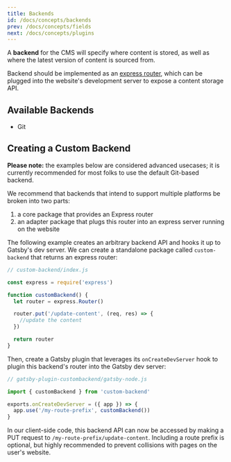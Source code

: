 ```yaml
---
title: Backends
id: /docs/concepts/backends
prev: /docs/concepts/fields
next: /docs/concepts/plugins
---
```


A **backend** for the CMS will specify where content is stored, as well as where the latest version of content is sourced from.

Backend should be implemented as an [express router](https://expressjs.com/en/guide/routing.html#express-router), which can be plugged into the website's development server to expose a content storage API.

## Available Backends

- Git

## Creating a Custom Backend

<tip> **Please note:** the examples below are considered advanced usecases; it is currently recommended for most folks to use the default Git-based backend.</tip>

We recommend that backends that intend to support multiple platforms be broken into two parts:

1. a core package that provides an Express router
2. an adapter package that plugs this router into an express server running on the website

The following example creates an arbitrary backend API and hooks it up to Gatsby's dev server. We can create a standalone package called `custom-backend` that returns an express router:

```javascript
// custom-backend/index.js

const express = require('express')

function customBackend() {
  let router = express.Router()

  router.put('/update-content', (req, res) => {
    //update the content
  })

  return router
}
```

Then, create a Gatsby plugin that leverages its `onCreateDevServer` hook to plugin this backend's router into the Gatsby dev server:

```javascript
// gatsby-plugin-custombackend/gatsby-node.js

import { customBackend } from 'custom-backend'

exports.onCreateDevServer = ({ app }) => {
  app.use('/my-route-prefix', customBackend())
}
```

In our client-side code, this backend API can now be accessed by making a PUT request to `/my-route-prefix/update-content`. Including a route prefix is optional, but highly recommended to prevent collisions with pages on the user's website.
